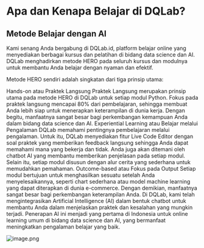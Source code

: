 # Apa dan Kenapa Belajar di DQLab?
## Metode Belajar dengan AI
Kami senang Anda bergabung di DQLab.id, platform belajar online yang menyediakan berbagai kursus dan pelatihan di bidang data science dan AI. DQLab menghadirkan metode HERO pada seluruh kursus dan modulnya untuk membantu Anda belajar dengan nyaman dan efektif.

Metode HERO sendiri adalah singkatan dari tiga prinsip utama:

Hands-on atau Praktek Langsung
Praktek Langsung merupakan prinsip utama pada metode HERO di DQLab untuk setiap modul Python. Fokus pada praktek langsung mencapai 80% dari pembelajaran, sehingga membuat Anda lebih siap untuk menerapkan keterampilan di dunia kerja. Dengan begitu, manfaatnya sangat besar bagi perkembangan kemampuan Anda dalam bidang data science dan AI.
Experiential Learning atau Belajar melalui Pengalaman
DQLab memahami pentingnya pembelajaran melalui pengalaman. Untuk itu, DQLab menyediakan fitur Live Code Editor dengan soal praktek yang memberikan feedback langsung sehingga Anda dapat memahami mana yang bekerja dan tidak. Anda juga akan ditemani oleh chatbot AI yang membantu memberikan penjelasan pada setiap modul. Selain itu, setiap modul disusun dengan alur cerita yang sederhana untuk memudahkan pemahaman.
Outcome-based atau Fokus pada Output
Setiap modul bertujuan untuk menghasilkan sesuatu setelah Anda menyelesaikannya, seperti chart sederhana atau model machine learning yang dapat diterapkan di dunia e-commerce. Dengan demikian, manfaatnya sangat besar bagi perkembangan keterampilan Anda.
Di DQLab, kami telah mengintegrasikan Artificial Intelligence (AI) dalam bentuk chatbot untuk membantu Anda dalam menjelaskan praktek dan kesalahan yang mungkin terjadi. Penerapan AI ini menjadi yang pertama di Indonesia untuk online learning umum di bidang data science dan AI, yang bermanfaat meningkatkan pengalaman belajar yang baik.

![image.png]({https://drive.google.com/file/d/1l41bABDtPZR2tI5mS7V6XnUmcLWDgZsi/view?usp=drive_link} )

